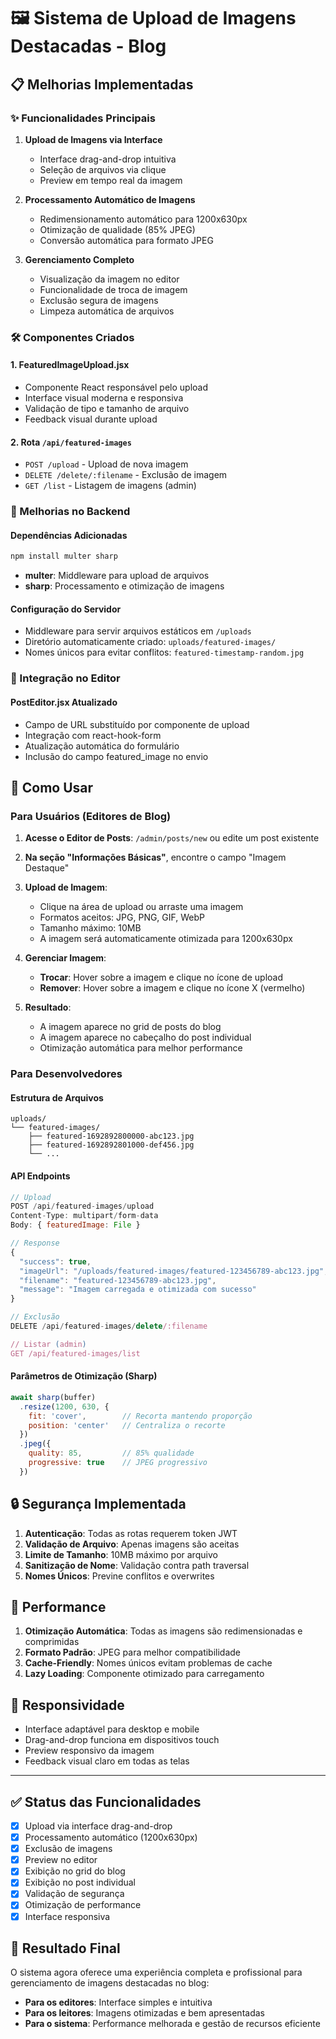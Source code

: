 # 🖼️ Sistema de Upload de Imagens Destacadas - Blog

## 📋 Melhorias Implementadas

### ✨ Funcionalidades Principais

1. **Upload de Imagens via Interface**
   - Interface drag-and-drop intuitiva
   - Seleção de arquivos via clique
   - Preview em tempo real da imagem

2. **Processamento Automático de Imagens**
   - Redimensionamento automático para 1200x630px
   - Otimização de qualidade (85% JPEG)
   - Conversão automática para formato JPEG

3. **Gerenciamento Completo**
   - Visualização da imagem no editor
   - Funcionalidade de troca de imagem
   - Exclusão segura de imagens
   - Limpeza automática de arquivos

### 🛠️ Componentes Criados

#### 1. **FeaturedImageUpload.jsx**
- Componente React responsável pelo upload
- Interface visual moderna e responsiva
- Validação de tipo e tamanho de arquivo
- Feedback visual durante upload

#### 2. **Rota `/api/featured-images`** 
- `POST /upload` - Upload de nova imagem
- `DELETE /delete/:filename` - Exclusão de imagem
- `GET /list` - Listagem de imagens (admin)

### 🔧 Melhorias no Backend

#### Dependências Adicionadas
```bash
npm install multer sharp
```

- **multer**: Middleware para upload de arquivos
- **sharp**: Processamento e otimização de imagens

#### Configuração do Servidor
- Middleware para servir arquivos estáticos em `/uploads`
- Diretório automaticamente criado: `uploads/featured-images/`
- Nomes únicos para evitar conflitos: `featured-timestamp-random.jpg`

### 🎨 Integração no Editor

#### PostEditor.jsx Atualizado
- Campo de URL substituído por componente de upload
- Integração com react-hook-form
- Atualização automática do formulário
- Inclusão do campo featured_image no envio

## 📖 Como Usar

### Para Usuários (Editores de Blog)

1. **Acesse o Editor de Posts**: `/admin/posts/new` ou edite um post existente

2. **Na seção "Informações Básicas"**, encontre o campo "Imagem Destaque"

3. **Upload de Imagem**:
   - Clique na área de upload ou arraste uma imagem
   - Formatos aceitos: JPG, PNG, GIF, WebP
   - Tamanho máximo: 10MB
   - A imagem será automaticamente otimizada para 1200x630px

4. **Gerenciar Imagem**:
   - **Trocar**: Hover sobre a imagem e clique no ícone de upload
   - **Remover**: Hover sobre a imagem e clique no ícone X (vermelho)

5. **Resultado**:
   - A imagem aparece no grid de posts do blog
   - A imagem aparece no cabeçalho do post individual
   - Otimização automática para melhor performance

### Para Desenvolvedores

#### Estrutura de Arquivos
```
uploads/
└── featured-images/
    ├── featured-1692892800000-abc123.jpg
    ├── featured-1692892801000-def456.jpg
    └── ...
```

#### API Endpoints
```javascript
// Upload
POST /api/featured-images/upload
Content-Type: multipart/form-data
Body: { featuredImage: File }

// Response
{
  "success": true,
  "imageUrl": "/uploads/featured-images/featured-123456789-abc123.jpg",
  "filename": "featured-123456789-abc123.jpg",
  "message": "Imagem carregada e otimizada com sucesso"
}

// Exclusão
DELETE /api/featured-images/delete/:filename

// Listar (admin)
GET /api/featured-images/list
```

#### Parâmetros de Otimização (Sharp)
```javascript
await sharp(buffer)
  .resize(1200, 630, {
    fit: 'cover',        // Recorta mantendo proporção
    position: 'center'   // Centraliza o recorte
  })
  .jpeg({
    quality: 85,         // 85% qualidade
    progressive: true    // JPEG progressivo
  })
```

## 🔒 Segurança Implementada

1. **Autenticação**: Todas as rotas requerem token JWT
2. **Validação de Arquivo**: Apenas imagens são aceitas
3. **Limite de Tamanho**: 10MB máximo por arquivo
4. **Sanitização de Nome**: Validação contra path traversal
5. **Nomes Únicos**: Previne conflitos e overwrites

## 🚀 Performance

1. **Otimização Automática**: Todas as imagens são redimensionadas e comprimidas
2. **Formato Padrão**: JPEG para melhor compatibilidade
3. **Cache-Friendly**: Nomes únicos evitam problemas de cache
4. **Lazy Loading**: Componente otimizado para carregamento

## 📱 Responsividade

- Interface adaptável para desktop e mobile
- Drag-and-drop funciona em dispositivos touch
- Preview responsivo da imagem
- Feedback visual claro em todas as telas

---

## ✅ Status das Funcionalidades

- [x] Upload via interface drag-and-drop
- [x] Processamento automático (1200x630px)
- [x] Exclusão de imagens
- [x] Preview no editor
- [x] Exibição no grid do blog
- [x] Exibição no post individual
- [x] Validação de segurança
- [x] Otimização de performance
- [x] Interface responsiva

## 🎉 Resultado Final

O sistema agora oferece uma experiência completa e profissional para gerenciamento de imagens destacadas no blog:

- **Para os editores**: Interface simples e intuitiva
- **Para os leitores**: Imagens otimizadas e bem apresentadas
- **Para o sistema**: Performance melhorada e gestão de recursos eficiente
